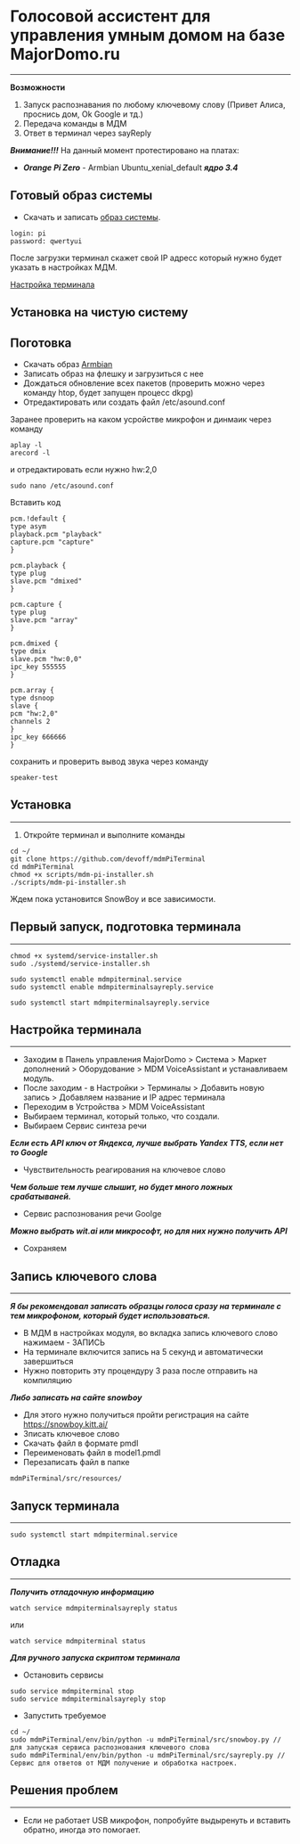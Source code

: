# Голосовой ассистент для управления умным домом на базе MajorDomo.ru #
***
**Возможности**
1. Запуск распознавания по любому ключевому слову (Привет Алиса, проснись дом, Ok Google и тд.)
2. Передача команды в МДМ
3. Ответ в терминал через sayReply

***Внимание!!!***
На данный момент протестировано на платах:
* ***Orange Pi Zero*** - Armbian Ubuntu_xenial_default ***ядро 3.4***

## Готовый образ системы
* Скачать и записать [образ системы](https://drive.google.com/open?id=1WC-yjoAxmPtGctpUm-CAkN7VNFI7ouC3).
```
login: pi
password: qwertyui
```
После загрузки терминал скажет свой IP адресс который нужно будет указать в настройках МДМ.

[Настройка терминала](https://github.com/devoff/mdmPiTerminal#%D0%9D%D0%B0%D1%81%D1%82%D1%80%D0%BE%D0%B9%D0%BA%D0%B0-%D1%82%D0%B5%D1%80%D0%BC%D0%B8%D0%BD%D0%B0%D0%BB%D0%B0)

## Установка на чистую систему
## Поготовка
* Скачать образ [Armbian](https://dl.armbian.com/orangepizero/Debian_stretch_next.7z)
* Записать образ на флешку и загрузиться с нее
* Дождаться обновление всех пакетов (проверить можно через команду htop, будет запущен процесс dkpg)
* Отредактировать или создать файл /etc/asound.conf

Заранее проверить на каком усройстве микрофон и динмаик через команду
```
aplay -l
arecord -l
```
и отредактировать если нужно hw:2,0

```
sudo nano /etc/asound.conf

```
Вставить код

```
pcm.!default {
type asym
playback.pcm "playback"
capture.pcm "capture"
}

pcm.playback {
type plug
slave.pcm "dmixed"
}

pcm.capture {
type plug
slave.pcm "array"
}

pcm.dmixed {
type dmix
slave.pcm "hw:0,0"
ipc_key 555555
}

pcm.array {
type dsnoop
slave {
pcm "hw:2,0"
channels 2
}
ipc_key 666666
}

```
сохранить и проверить вывод звука через команду  
```
speaker-test
```

## Установка
***
1. Откройте терминал и выполните команды
```
cd ~/
git clone https://github.com/devoff/mdmPiTerminal
cd mdmPiTerminal
chmod +x scripts/mdm-pi-installer.sh
./scripts/mdm-pi-installer.sh
```
Ждем пока установится SnowBoy и все зависимости.

## Первый запуск, подготовка терминала
***
```
chmod +x systemd/service-installer.sh
sudo ./systemd/service-installer.sh

sudo systemctl enable mdmpiterminal.service
sudo systemctl enable mdmpiterminalsayreply.service

sudo systemctl start mdmpiterminalsayreply.service
```

## Настройка терминала
***
* Заходим в Панель управления MajorDomo > Система > Маркет дополнений > Оборудование > MDM VoiceAssistant и устанавливаем модуль.
* После заходим - в Настройки > Терминалы > Добавить новую запись > Добавляем название и IP адрес терминала
* Переходим в Устройства >  MDM VoiceAssistant
* Выбираем терминал, который только, что создали.
* Выбираем Сервис синтеза речи

***Если есть API ключ от Яндекса, лучше выбрать Yandex TTS, если нет то Google***
* Чувствительность реагирования на ключевое слово

***Чем больше тем лучше слышит, но будет много ложных срабатываней.***
* Сервис распознования речи Goolge

***Можно выбрать wit.ai или микрософт, но для них нужно получить API***
* Сохраняем

## Запись ключевого слова
***
***Я бы рекомендовал записать образцы голоса сразу на терминале с тем микрофоном, который будет использоваться.***
* В МДМ в настройках модуля, во вкладка запись ключевого слово нажимаем - ЗАПИСЬ
* На терминале включится запись на 5 секунд и автоматически завершиться
* Нужно повторить эту процендуру 3 раза  после отправить на компиляцию

***Либо записать на сайте snowboy***
* Для этого нужно получиться пройти регистрация на сайте https://snowboy.kitt.ai/
* Зписать ключевое слово
* Скачать файл в формате pmdl
* Переименовать файл в model1.pmdl
* Перезаписать файл в папке
```
mdmPiTerminal/src/resources/
```

## Запуск терминала
***
```
sudo systemctl start mdmpiterminal.service
```

## Отладка
***
***Получить отладочную информацию***

```
watch service mdmpiterminalsayreply status
```
или
```
watch service mdmpiterminal status
```
***Для ручного запуска скриптом терминала***
* Остановить сервисы
```
sudo service mdmpiterminal stop
sudo service mdmpiterminalsayreply stop
```
* Запустить требуемое
```
cd ~/
sudo mdmPiTerminal/env/bin/python -u mdmPiTerminal/src/snowboy.py // для запуская сервиса распознования ключевого слова
sudo mdmPiTerminal/env/bin/python -u mdmPiTerminal/src/sayreply.py // Сервис для ответов от МДМ получение и обработка настроек.
```

## Решения проблем
***
* Если не работает USB микрофон, попробуйте выдыренуть и вставить обратно, иногда это помогает.

